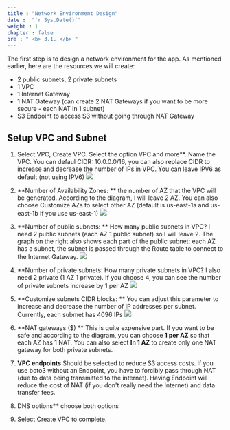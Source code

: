 ```yaml
---
title : "Network Environment Design"
date :  "`r Sys.Date()`" 
weight : 1 
chapter : false
pre : " <b> 3.1. </b> "
---
```


The first step is to design a network environment for the app. As mentioned earlier, here are the resources we will create:
- 2 public subnets, 2 private subnets
- 1 VPC
- 1 Internet Gateway
- 1 NAT Gateway (can create 2 NAT Gateways if you want to be more secure - each NAT in 1 subnet)
- S3 Endpoint to access S3 without going through NAT Gateway

## Setup VPC and Subnet

1. Select VPC, Create VPC. Select the option VPC and more**. Name the VPC. You can defaul CIDR: 10.0.0.0/16, you can also replace CIDR to increase and decrease the number of IPs in VPC. You can leave IPV6 as default (not using IPV6)
![](/images/2023-07-09-19-21-49.png)

1. **Number of Availability Zones: ** the number of AZ that the VPC will be generated. According to the diagram, I will leave 2 AZ. You can also choose Customize AZs to select other AZ (default is us-east-1a and us-east-1b if you use us-east-1)
![](/images/2023-07-09-19-30-53.png)

1. **Number of public subnets: ** How many public subnets in VPC? I need 2 public subnets (each AZ 1 public subnet) so I will leave 2. The graph on the right also shows each part of the public subnet: each AZ has a subnet, the subnet is passed through the Route table to connect to the Internet Gateway.
![](/images/2023-07-09-19-33-45.png)

1. **Number of private subnets: How many private subnets in VPC? I also need 2 private (1 AZ 1 private). If you choose 4, you can see the number of private subnets increase by 1 per AZ 
![](/images/2023-07-09-19-36-30.png)

1. **Customize subnets CIDR blocks: ** You can adjust this parameter to increase and decrease the number of IP addresses per subnet. Currently, each submet has 4096 IPs
![](/images/2023-07-09-19-39-17.png)

1. **NAT gateways ($) ** This is quite expensive part. If you want to be safe and according to the diagram, you can choose **1 per AZ** so that each AZ has 1 NAT. You can also select **In 1 AZ** to create only one NAT gateway for both private subnets.

2. **VPC endpoints** Should be selected to reduce S3 access costs. If you use boto3 without an Endpoint, you have to forcibly pass through NAT (due to data being transmitted to the internet). Having Endpoint will reduce the cost of NAT (if you don't really need the Internet) and data transfer fees.

3. DNS options** choose both options

4. Select Create VPC to complete.


